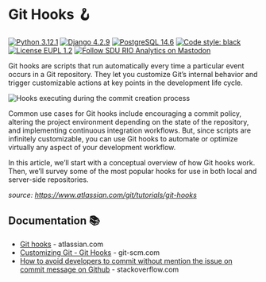<!-- markdownlint-disable MD024 MD026 MD036 MD041 -->
<!-- omit in toc -->
# Git Hooks 🪝

[![Python 3.12.1](https://img.shields.io/badge/Python-3.12.1-green)](https://www.python.org/downloads/release/python-3121/)
[![Django 4.2.9](https://img.shields.io/badge/Django-4.2.9-green)](https://docs.djangoproject.com/en/4.2/releases/4.2.9/)
[![PostgreSQL 14.6](https://img.shields.io/badge/PostgreSQL-14.6-green.svg)](https://www.postgresql.org/docs/14/)
[![Code style: black](https://img.shields.io/badge/code%20style-black-000000.svg)](https://github.com/psf/black)
[![License EUPL 1.2](https://img.shields.io/badge/License-EUPL--1.2-blue.svg)](LICENSE)
[![Follow SDU RIO Analytics on Mastodon](https://img.shields.io/mastodon/follow/110944426785095712)](https://mastodon.social/@sdurioanalytics "Follow @sdurioanalytics@mastodon.social on Mastodon")

Git hooks are scripts that run automatically every time a particular event occurs in a Git repository. They let you customize Git’s internal behavior and trigger customizable actions at key points in the development life cycle.

![Hooks executing during the commit creation process](https://wac-cdn.atlassian.com/dam/jcr:ac22adee-d740-4216-a92a-33c14b5623e5/01.svg?cdnVersion=1408)

Common use cases for Git hooks include encouraging a commit policy, altering the project environment depending on the state of the repository, and implementing continuous integration workflows. But, since scripts are infinitely customizable, you can use Git hooks to automate or optimize virtually any aspect of your development workflow.

In this article, we’ll start with a conceptual overview of how Git hooks work. Then, we’ll survey some of the most popular hooks for use in both local and server-side repositories.

_source: <https://www.atlassian.com/git/tutorials/git-hooks>_

## Documentation 📚

- [Git hooks](https://www.atlassian.com/git/tutorials/git-hooks) - atlassian.com
- [Customizing Git - Git Hooks](https://git-scm.com/book/en/v2/Customizing-Git-Git-Hooks) - git-scm.com
- [How to avoid developers to commit without mention the issue on commit message on Github](https://stackoverflow.com/questions/13704498/how-to-avoid-developers-to-commit-without-mention-the-issue-on-commit-message-on) - stackoverflow.com
